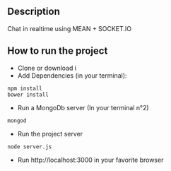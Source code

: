 ## Description
Chat in realtime using MEAN + SOCKET.IO

## How to run the project

- Clone or download i
- Add Dependencies (in your terminal): 
```
npm install
bower install
```
- Run a MongoDb server (In your terminal n°2)
```
mongod
```
- Run the project server
```
node server.js
```
- Run http://localhost:3000 in your favorite browser



